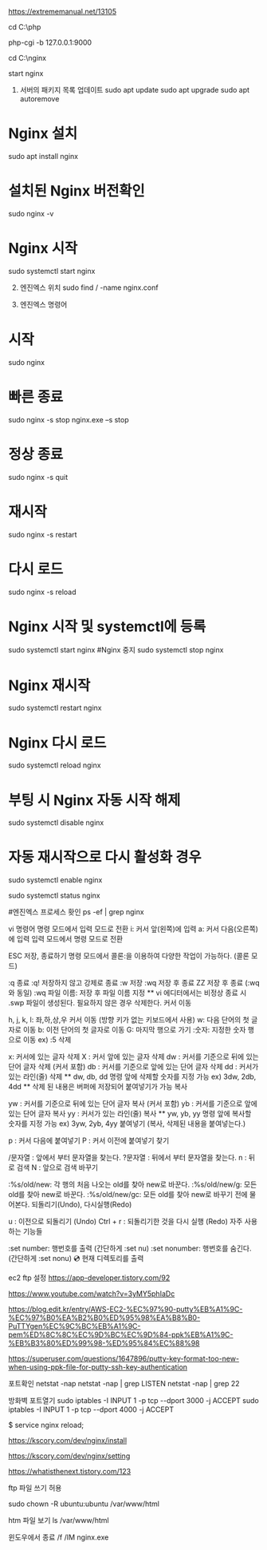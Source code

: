 https://extrememanual.net/13105

cd C:\php

php-cgi -b 127.0.0.1:9000



cd C:\nginx

start nginx









1) 서버의 패키지 목록 업데이트
sudo apt update
sudo apt upgrade
sudo apt autoremove

# Nginx 설치
sudo apt install nginx
# 설치된 Nginx 버전확인
sudo nginx -v
# Nginx 시작
sudo systemctl start nginx


2. 엔진엑스 위치
sudo find / -name nginx.conf

2. 엔진엑스 명령어
# 시작
sudo nginx
# 빠른 종료
sudo nginx -s stop
nginx.exe –s stop

# 정상 종료
sudo nginx -s quit 
# 재시작
sudo nginx -s restart
# 다시 로드
sudo nginx -s reload

# Nginx 시작 및 systemctl에 등록
sudo systemctl start nginx
#Nginx 중지
sudo systemctl stop nginx
# Nginx 재시작
sudo systemctl restart nginx
# Nginx 다시 로드
sudo systemctl reload nginx

# 부팅 시 Nginx 자동 시작 해제
sudo systemctl disable nginx
# 자동 재시작으로 다시 활성화 경우
sudo systemctl enable nginx

sudo systemctl status nginx

#엔진엑스 프로세스 홧인
ps -ef | grep nginx








vi 명령어
명령 모드에서 입력 모드로 전환
i: 커서 앞(왼쪽)에 입력
a: 커서 다음(오른쪽)에 입력
입력 모드에서 명령 모드로 전환

ESC
저장, 종료하기
명령 모드에서 콜론:을 이용하여 다양한 작업이 가능하다. (콜론 모드)

:q 종료
:q! 저장하지 않고 강제로 종료
:w 저장
:wq 저장 후 종료
ZZ 저장 후 종료 (:wq와 동일)
:wq 파일 이름: 저장 후 파일 이름 지정
** vi 에디터에서는 비정상 종료 시 .swp 파일이 생성된다. 필요하지 않은 경우 삭제한다.
커서 이동

h, j, k, l: 좌,하,상,우 커서 이동 (방향 키가 없는 키보드에서 사용)
w: 다음 단어의 첫 글자로 이동
b: 이전 단어의 첫 글자로 이동
G: 마지막 행으로 가기
:숫자: 지정한 숫자 행으로 이동 ex) :5
삭제

x: 커서에 있는 글자 삭제
X : 커서 앞에 있는 글자 삭제
dw : 커서를 기준으로 뒤에 있는 단어 글자 삭제 (커서 포함)
db : 커서를 기준으로 앞에 있는 단어 글자 삭제
dd : 커서가 있는 라인(줄) 삭제
** dw, db, dd 명령 앞에 삭제할 숫자를 지정 가능 ex) 3dw, 2db, 4dd
** 삭제 된 내용은 버퍼에 저장되어 붙여넣기가 가능
복사

yw : 커서를 기준으로 뒤에 있는 단어 글자 복사 (커서 포함)
yb : 커서를 기준으로 앞에 있는 단어 글자 복사
yy : 커서가 있는 라인(줄) 복사
** yw, yb, yy 명령 앞에 복사할 숫자를 지정 가능 ex) 3yw, 2yb, 4yy
붙여넣기 (복사, 삭제된 내용을 붙여넣는다.)

p : 커서 다음에 붙여넣기
P : 커서 이전에 붙여넣기
찾기

/문자열 : 앞에서 부터 문자열을 찾는다.
?문자열 : 뒤에서 부터 문자열을 찾는다.
n : 뒤로 검색
N : 앞으로 검색
바꾸기

:%s/old/new: 각 행의 처음 나오는 old를 찾아 new로 바꾼다.
:%s/old/new/g: 모든 old를 찾아 new로 바꾼다.
:%s/old/new/gc: 모든 old를 찾아 new로 바꾸기 전에 물어본다.
되돌리기(Undo), 다시실행(Redo)

u : 이전으로 되돌리기 (Undo)
Ctrl + r : 되돌리기한 것을 다시 실행 (Redo)
자주 사용하는 기능들

:set number: 행번호를 출력 (간단하게 :set nu)
:set nonumber: 행번호를 숨긴다. (간단하게 :set nonu)
:cd: 현재 디렉토리를 출력

ec2 ftp 설정
https://app-developer.tistory.com/92


https://www.youtube.com/watch?v=3yMY5phIaDc

https://blog.edit.kr/entry/AWS-EC2-%EC%97%90-putty%EB%A1%9C-%EC%97%B0%EA%B2%B0%ED%95%98%EA%B8%B0-PuTTYgen%EC%9C%BC%EB%A1%9C-pem%ED%8C%8C%EC%9D%BC%EC%9D%84-ppk%EB%A1%9C-%EB%B3%80%ED%99%98-%ED%95%84%EC%88%98

https://superuser.com/questions/1647896/putty-key-format-too-new-when-using-ppk-file-for-putty-ssh-key-authentication


포트확인
netstat -nap
netstat -nap | grep LISTEN
netstat -nap | grep 22

방화벽 포트열기
sudo iptables -I INPUT 1 -p tcp --dport 3000 -j ACCEPT
sudo iptables -I INPUT 1 -p tcp --dport 4000 -j ACCEPT


$ service nginx reload;

https://kscory.com/dev/nginx/install

https://kscory.com/dev/nginx/setting

https://whatisthenext.tistory.com/123


ftp 파일 쓰기 허용

sudo chown -R ubuntu:ubuntu /var/www/html


htm 파일 보기
 ls /var/www/html
 
 윈도우에서 종료
 /f /IM nginx.exe